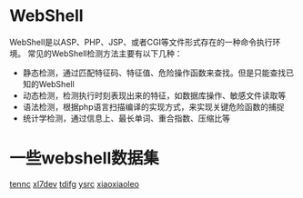 # WebShell
WebShell是以ASP、PHP、JSP、或者CGI等文件形式存在的一种命令执行环境。
常见的WebShell检测方法主要有以下几种：

+ 静态检测，通过匹配特征码、特征值、危险操作函数来查找。但是只能查找已知的WebShell
+ 动态检测，检测执行时刻表现出来的特征，如数据库操作、敏感文件读取等
+ 语法检测，根据php语言扫描编译的实现方式，来实现关键危险函数的捕捉
+ 统计学检测，通过信息上、最长单词、重合指数、压缩比等


# 一些webshell数据集
[tennc](https://github.com/tennc/webshell)
[xl7dev](https://github.com/xl7dev/WebShell)
[tdifg](https://github.com/tdifg/WebShell)
[ysrc](https://github.com/ysrc/webshell-sample)
[xiaoxiaoleo](https://github.com/xiaoxiaoleo/xiao-webshell)
